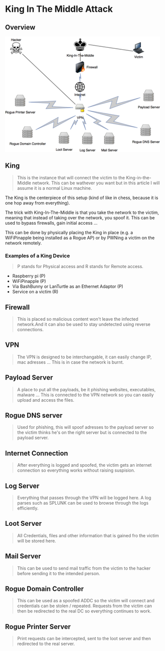 # King In The Middle Attack

## Overview

![King In The Middle Network](../.gitbook/assets/king-in-the-middle-4.png)

## King

> This is the instance that will connect the victim to the King-in-the-Middle network. This can be wathever you want but in this article I will assume it is a normal Linux machine.

The King is the centerpiece of this setup \(kind of like in chess, because it is one hop away from everything\).

The trick with King-In-The-Middle is that you take the network to the victim, meaning that instead of taking over the network, you spoof it. This can be used to bypass firewalls, gain initial access ...

This can be done by physically placing the King in place \(e.g. a WiFiPinapple being installed as a Rogue AP\) or by PWNing a victim on the network remotely.

### Examples of a King Device

> P stands for Physical access and R stands for Remote access.

* Raspberry pi \(P\)
* WiFiPinapple \(P\)
* Via BashBunny or LanTurtle as an Ethernet Adaptor \(P\)
* Service on a victim \(R\)

## Firewall

> This is placed so malicious content won't leave the infected network.And it can also be used to stay undetected using reverse connections.

## VPN

> The VPN is designed to be interchangable, it can easily change IP, mac adresses ... This is in case the network is burnt.

## Payload Server

> A place to put all the payloads, be it phishing websites, executables, malware ... This is connected to the VPN network so you can easily upload and access the files.

## Rogue DNS server

> Used for phishing, this will spoof adresses to the payload server so the victim thinks he's on the right server but is connected to the payload server.

## Internet Connection

> After everything is logged and spoofed, the victim gets an internet connection so everything works without raising suspision.

## Log Server

> Everything that passes through the VPN will be logged here. A log parses such as SPLUNK can be used to browse through the logs efficiently.

## Loot Server

> All Credentials, files and other information that is gained fro the victim will be stored here.

## Mail Server

> This can be used to send mail traffic from the victim to the hacker before sending it to the intended person.

## Rogue Domain Controller

> This can be used as a spoofed ADDC so the victim will connect and credentials can be stolen / repeated. Requests from the victim can then be redirected to the real DC so everything continues to work.

## Rogue Printer Server

> Print requests can be intercepted, sent to the loot server and then redirected to the real server.

